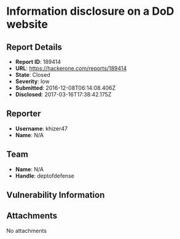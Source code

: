 # Information disclosure on a DoD website

## Report Details
- **Report ID**: 189414
- **URL**: https://hackerone.com/reports/189414
- **State**: Closed
- **Severity**: low
- **Submitted**: 2016-12-08T06:14:08.406Z
- **Disclosed**: 2017-03-16T17:38:42.175Z

## Reporter
- **Username**: khizer47
- **Name**: N/A

## Team
- **Name**: N/A
- **Handle**: deptofdefense

## Vulnerability Information


## Attachments
No attachments
